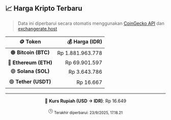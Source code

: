 

<!-- HARGA_KRIPTO -->
## 📈 Harga Kripto Terbaru

> Data ini diperbarui secara otomatis menggunakan [CoinGecko API](https://www.coingecko.com/) dan [exchangerate.host](https://exchangerate.host/)

<div align="center">

| 🪙 Token | 💰 Harga (IDR) |
|:------:|---------------:|
| 🟠 **Bitcoin (BTC)**   | Rp 1.881.963.778 |
| 🔵 **Ethereum (ETH)**  | Rp 69.901.597 |
| 🟣 **Solana (SOL)**    | Rp 3.643.786 |
| 🟢 **Tether (USDT)**   | Rp 16.667 |

---

💱 **Kurs Rupiah (USD → IDR)**: Rp 16.649

🕒 <sub>Terakhir diperbarui: 23/9/2025, 17.18.21</sub>

</div>
<!-- /HARGA_KRIPTO -->